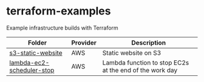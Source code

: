 # terraform-examples
Example infrastructure builds with Terraform

| Folder        				 | Provider     | Description  									|
| -------------------------------|--------------| ----------------------------------------------|
| [s3-static-website](s3-static-website)	             | AWS 	        | Static website on S3                                    |
| [lambda-ec2-scheduler-stop](lambda-ec2-scheduler-stop) | AWS 	        | Lambda function to stop EC2s at the end of the work day |